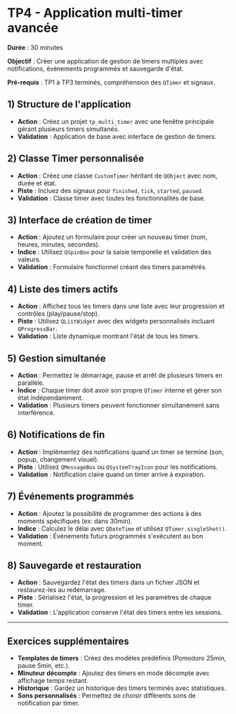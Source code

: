 # TP4 - Application multi-timer avancée

**Durée** : 30 minutes

**Objectif** : Créer une application de gestion de timers multiples avec notifications, événements programmés et sauvegarde d'état.

**Pré-requis** : TP1 à TP3 terminés, compréhension des `QTimer` et signaux.

## 1) Structure de l'application

- **Action** : Créez un projet `tp_multi_timer` avec une fenêtre principale gérant plusieurs timers simultanés.
- **Validation** : Application de base avec interface de gestion de timers.

## 2) Classe Timer personnalisée

- **Action** : Créez une classe `CustomTimer` héritant de `QObject` avec nom, durée et état.
- **Piste** : Incluez des signaux pour `finished`, `tick`, `started`, `paused`.
- **Validation** : Classe timer avec toutes les fonctionnalités de base.

## 3) Interface de création de timer

- **Action** : Ajoutez un formulaire pour créer un nouveau timer (nom, heures, minutes, secondes).
- **Indice** : Utilisez `QSpinBox` pour la saisie temporelle et validation des valeurs.
- **Validation** : Formulaire fonctionnel créant des timers paramétrés.

## 4) Liste des timers actifs

- **Action** : Affichez tous les timers dans une liste avec leur progression et contrôles (play/pause/stop).
- **Piste** : Utilisez `QListWidget` avec des widgets personnalisés incluant `QProgressBar`.
- **Validation** : Liste dynamique montrant l'état de tous les timers.

## 5) Gestion simultanée

- **Action** : Permettez le démarrage, pause et arrêt de plusieurs timers en parallèle.
- **Indice** : Chaque timer doit avoir son propre `QTimer` interne et gérer son état indépendamment.
- **Validation** : Plusieurs timers peuvent fonctionner simultanément sans interférence.

## 6) Notifications de fin

- **Action** : Implémentez des notifications quand un timer se termine (son, popup, changement visuel).
- **Piste** : Utilisez `QMessageBox` ou `QSystemTrayIcon` pour les notifications.
- **Validation** : Notification claire quand un timer arrive à expiration.

## 7) Événements programmés

- **Action** : Ajoutez la possibilité de programmer des actions à des moments spécifiques (ex: dans 30min).
- **Indice** : Calculez le délai avec `QDateTime` et utilisez `QTimer.singleShot()`.
- **Validation** : Événements futurs programmés s'exécutent au bon moment.

## 8) Sauvegarde et restauration

- **Action** : Sauvegardez l'état des timers dans un fichier JSON et restaurez-les au redémarrage.
- **Piste** : Sérialisez l'état, la progression et les paramètres de chaque timer.
- **Validation** : L'application conserve l'état des timers entre les sessions.

---

## Exercices supplémentaires

- **Templates de timers** : Créez des modèles prédéfinis (Pomodoro 25min, pause 5min, etc.).
- **Minuteur décompte** : Ajoutez des timers en mode décompte avec affichage temps restant.
- **Historique** : Gardez un historique des timers terminés avec statistiques.
- **Sons personnalisés** : Permettez de choisir différents sons de notification par timer.
